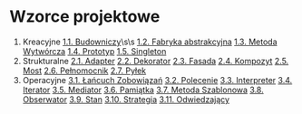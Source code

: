 # Wzorce projektowe

1. Kreacyjne
    [1.1. Budowniczy](./Builder/builder.md)\s\s
    [1.2. Fabryka abstrakcyjna](./AbstractFactory/abstractFactory.md)
    [1.3. Metoda Wytwórcza](./FactoryMethod/factoryMethod.md)
    [1.4. Prototyp](./Prototype/prototype.md)
    [1.5. Singleton](./Singleton/singleton.md)
2. Strukturalne
    [2.1. Adapter](./Adapter/adapter.md)
    [2.2. Dekorator](./Decorator/decorator.md)
    [2.3. Fasada](./Facade/facade.md)
    [2.4. Kompozyt](./Composite/composite.md)
    [2.5. Most](./Bridge/bridge.md)
    [2.6. Pełnomocnik](./Proxy/proxy.md)
    [2.7. Pyłek](./Flyweight/flyweight.md) 
3. Operacyjne
    [3.1. Łańcuch Zobowiązań](./ChainOfResponsibility/chainOfResponsibility.md)
    [3.2. Polecenie](./Command/command.md)
    [3.3. Interpreter](./Interpreter/interpreter.md)
    [3.4. Iterator](./Iterator/iterator.md)
    [3.5. Mediator](./Mediator/mediator.md)
    [3.6. Pamiątka](./Memento/memento.md)
    [3.7. Metoda Szablonowa](./TemplateMethod/templateMethod.md)
    [3.8. Obserwator](./Observer/observer.md)
    [3.9. Stan](./State/state.md)
    [3.10. Strategia](./Strategy/strategy.md)
    [3.11. Odwiedzający](./Visitor/visitor.md)

